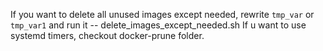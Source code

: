 If you want to delete all unused images except needed, rewrite `tmp_var` or `tmp_var1` and run it -- delete_images_except_needed.sh
If u want to use systemd timers, checkout docker-prune folder.